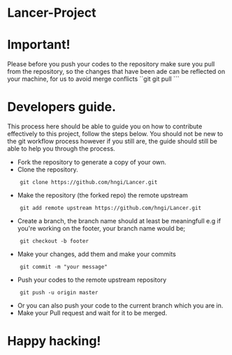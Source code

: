 # Lancer-Project

# Important!

Please before you push your codes to the repository make sure you pull from the repository, so the changes that have been ade can be reflected on your machine, for us to avoid merge conflicts
``git
    git pull 
    ```

# Developers guide.
This process here should be able to guide you on how to contribute effectively to this project, follow the steps below. You should not be new to the git workflow process however if you still are, the guide should still be able to help you through the process.

- Fork the repository to generate a copy of your own.
- Clone the repository.
```git
    git clone https://github.com/hngi/Lancer.git
```
- Make the repository (the forked repo) the remote upstream 
```git 
    git add remote upstream https://github.com/hngi/Lancer.git
```
- Create a branch, the branch name should at least be meaningfull e.g if you're working on the footer, your branch name would be;
```git 
    git checkout -b footer
```
- Make your changes, add them and make your commits
```git 
    git commit -m "your message"
```
- Push your codes to the remote upstream repository
```git 
    git push -u origin master
```
- Or you can also push your code to the current branch which you are in.
- Make your Pull request and wait for it to be merged.

# Happy hacking!